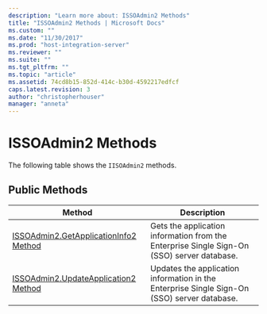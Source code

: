 ```yaml
---
description: "Learn more about: ISSOAdmin2 Methods"
title: "ISSOAdmin2 Methods | Microsoft Docs"
ms.custom: ""
ms.date: "11/30/2017"
ms.prod: "host-integration-server"
ms.reviewer: ""
ms.suite: ""
ms.tgt_pltfrm: ""
ms.topic: "article"
ms.assetid: 74cd8b15-852d-414c-b30d-4592217edfcf
caps.latest.revision: 3
author: "christopherhouser"
manager: "anneta"
---
```

# ISSOAdmin2 Methods
The following table shows the `IISOAdmin2` methods.  
  
## Public Methods  
  
|Method|Description|  
|------------|-----------------|  
|[ISSOAdmin2.GetApplicationInfo2 Method](../esso/issoadmin2-getapplicationinfo2-method.md)|Gets the application information from the Enterprise Single Sign-On (SSO) server database.|  
|[ISSOAdmin2.UpdateApplication2 Method](../esso/issoadmin2-updateapplication2-method.md)|Updates the application information in the Enterprise Single Sign-On (SSO) server database.|
